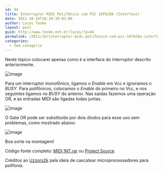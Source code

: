 ```yaml
---
id: 44
title: Interruptor MIDI Polifônico com PIC 16F628A (Interface)
date: 2011-10-16T16:10:39-03:00
author: Lucas Teske
layout: post
guid: http://www.teske.net.br/lucas/?p=44
permalink: /2011/10/interruptor-midi-polifonico-com-pic-16f628a-interface/
categories:
  - Sem categoria
---
```

Neste tópico colocarei apenas como é a interface do interruptor descrito anteriormente.

![image](https://media.tumblr.com/tumblr_lt6aefLJaO1qh7srd.png) 

Para um interruptor monofônico, ligamos o _Enable_ em Vcc e ignoramos o _BUSY_. Para polifônicos, colocamos o _Enable_ do primeiro no Vcc, e nos seguintes ligamos no _BUSY_ do anterior. Nas saídas fazemos uma operação OR, e as entradas MIDI são ligadas todas juntas.

<!--more-->

![image](https://media.tumblr.com/tumblr_lt6agxX4g21qh7srd.png) 

O Gate OR pode ser substituído por dois diodos para esse uso sem problemas, como mostrado abaixo:

![image](https://media.tumblr.com/tumblr_lt6ahypyo11qh7srd.png) 

Boa sorte na montagem!

Código fonte completo: <a href="http://www.energylabs.com.br/el/pr/get.php?arquivo=1536" target="_blank">MIDI INT.rar</a> ou [Project Source](http://www.energylabs.com.br/el/documento/PIC:_Interruptor_MIDI_Polifonico?dir=Meus%20Documentos/PIC%20Interruptor%20MIDI%20Polifonico/src)

Créditos ao [Uzzors2k](http://uzzors2k.4hv.org/index.php?page=midiinterrupter) pela ideia de cascatear microprocessadores para polifonia.